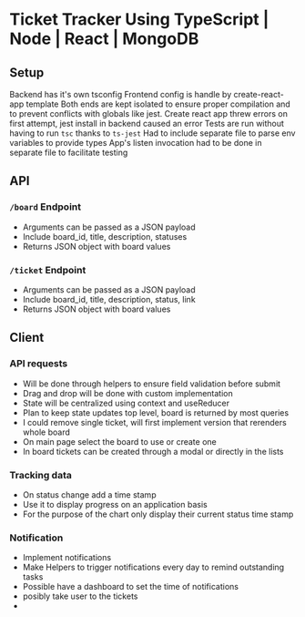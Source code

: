 # Ticket Tracker Using TypeScript | Node | React | MongoDB

## Setup

Backend has it's own tsconfig
Frontend config is handle by create-react-app template
Both ends are kept isolated to ensure proper compilation and to prevent conflicts with globals like jest. Create react app threw errors on first attempt, jest install in backend caused an error
Tests are run without having to run `tsc` thanks to `ts-jest`
Had to include separate file to parse env variables to provide types
App's listen invocation had to be done in separate file to facilitate testing

## API

### `/board` Endpoint

- Arguments can be passed as a JSON payload
- Include board_id, title, description, statuses
- Returns JSON object with board values

### `/ticket` Endpoint

- Arguments can be passed as a JSON payload
- Include board_id, title, description, status, link
- Returns JSON object with board values

## Client

### API requests

- Will be done through helpers to ensure field validation before submit
- Drag and drop will be done with custom implementation
- State will be centralized using context and useReducer
- Plan to keep state updates top level, board is returned by most queries
- I could remove single ticket, will first implement version that rerenders whole board
- On main page select the board to use or create one
- In board tickets can be created through a modal or directly in the lists

### Tracking data

- On status change add a time stamp
- Use it to display progress on an application basis
- For the purpose of the chart only display their current status time stamp

### Notification

- Implement notifications
- Make Helpers to trigger notifications every day to remind outstanding tasks
- Possible have a dashboard to set the time of notifications
- posibly take user to the tickets
-
